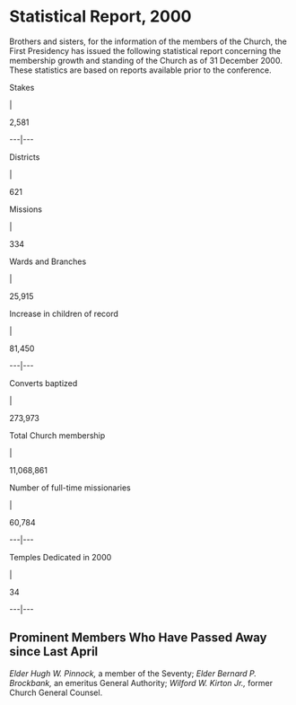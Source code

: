 # Statistical Report, 2000

Brothers and sisters, for the information of the members of the Church, the
First Presidency has issued the following statistical report concerning the
membership growth and standing of the Church as of 31 December 2000. These
statistics are based on reports available prior to the conference.

Stakes

|

2,581  
  
---|---  
  
Districts

|

621  
  
Missions

|

334  
  
Wards and Branches

|

25,915  
  
Increase in children of record

|

81,450  
  
---|---  
  
Converts baptized

|

273,973  
  
Total Church membership

|

11,068,861  
  
Number of full-time missionaries

|

60,784  
  
---|---  
  
Temples Dedicated in 2000

|

34  
  
---|---  
  
## Prominent Members Who Have Passed Away since Last April

_Elder Hugh W. Pinnock,_ a member of the Seventy; _Elder Bernard P.
Brockbank,_ an emeritus General Authority; _Wilford W. Kirton Jr.,_ former
Church General Counsel.

